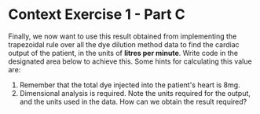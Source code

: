 # Context Exercise 1 - Part C
Finally, we now want to use this result obtained from implementing the trapezoidal rule over all the dye dilution method data to find the cardiac output of the patient, in the units of **litres per minute**. Write code in the designated area below to achieve this. Some hints for calculating this value are:
1. Remember that the total dye injected into the patient's heart is 8mg.
2. Dimensional analysis is required. Note the units required for the output, and the units used in the data. How can we obtain the result required?
